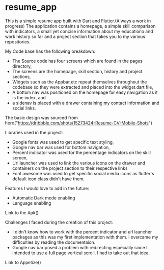 # resume_app

This is a simple resume app built with Dart and Flutter.(Always a work in progress)
The application contains a homepage, a simple skill comparison with indicators, a small yet concise information about my educationo and work history so far and a project section that takes you to my various repositories.

My Code base has the following breakdown:
- The Source code has four screens which are found in the pages directory,
- The screens are the homepage, skill section, history and project sections,
- Widgets such as the Appbar,etc repeat themselves throughout the codebase so they were extracted and placed into the widget.dart file,
- A bottom nav was positioned on the homepage for easy navigation as it is the index, and
- a sidenav is placed with a drawer containing my contact information and social links.

The basic design was sourced from here("https://dribbble.com/shots/15273424-Resume-CV-Mobile-Shots")
 
Libraries used in the project:
- Google fonts was used to get specific text styling,
- Google nav bar was used for bottom navigation,
- Percent indicator was used for the percentage indicators on the skill screen,
- Url launcher was used to link the various icons on the drawer and containers on the project section to their respective links
- Font awesome was used to get specific social media icons as flutter's default icon class didn't have them.

Features I would love to add in the future:
- Automatic Dark mode enabling
- Language enabling

Link to the Apk()

Challenges I faced during the creation of this project:
- I didn't know how to work with the percent indicator and url launcher packages as this was my first implementation with them. I overcame my difficulties by reading the documentaion.
- Google nav bar posed a problem with redirecting especially since I intended to use a full page vertical scroll. I had to take out that idea.

Link to Appetize()